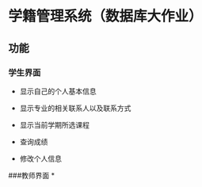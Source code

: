 # 学籍管理系统（数据库大作业）
## 功能
### 学生界面
* 显示自己的个人基本信息

* 显示专业的相关联系人以及联系方式

* 显示当前学期所选课程

* 查询成绩

* 修改个人信息

###教师界面
 * 
